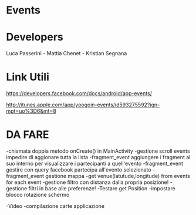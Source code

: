 Events
======

Developers
======

Luca Passerini - 
Mattia Chenet - 
Kristian Segnana


Link Utili
=========

https://developers.facebook.com/docs/android/app-events/

http://itunes.apple.com/app/yoogoin-events/id593275592?ign-mpt=uo%3D6&mt=8


DA FARE
====
-chiamata doppia metodo onCreate() in MainActivity
-gestione scroll events impedire di aggionare tutta la lista
-fragment_event aggiungere i fragment al suo interno per visualizzare i partecipanti a quell'evento
-fragment_event gestire con query facebook partecipa all'evento selezionato
-fragment_event gestione mappa
-get venue(latutude,longitude) from events for each event
-gestione filtro con distanza dalla propria posizione!
-gestione filtri in base alle preferenze!
-Testare get Position
-impostare blocco rotazione schermo

-Video
-compilazione carte applicazione
